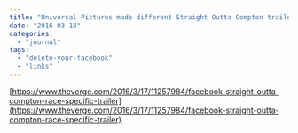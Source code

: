 ```yaml
---
title: "Universal Pictures made different Straight Outta Compton trailers for different races"
date: "2016-03-18"
categories: 
  - "journal"
tags: 
  - "delete-your-facebook"
  - "links"
---
```


[https://www.theverge.com/2016/3/17/11257984/facebook-straight-outta-compton-race-specific-trailer](https://www.theverge.com/2016/3/17/11257984/facebook-straight-outta-compton-race-specific-trailer)
